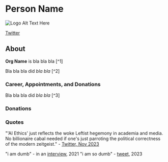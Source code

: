 # Person Name

![Logo Alt Text Here](https://upload.wikimedia.org/wikipedia/commons/thumb/9/9e/Picea_abies_shoot_with_buds%2C_Sogndal%2C_Norway.jpg/240px-Picea_abies_shoot_with_buds%2C_Sogndal%2C_Norway.jpg)

[Twitter]()

## About

**Org Name** is bla bla bla [^1]

Bla bla bla did _bla bla_ [^2]




### Career, Appointments, and Donations

Bla bla bla did _bla bla_ [^3]


### Donations




### Quotes

"'AI Ethics' just reflects the woke Leftist hegemony in academia and media. No billionaire cabal needed if one's just parroting the political correctness of the modern zeitgeist." - [Twitter, Nov 2023](https://twitter.com/primalpoly/status/1728554160256118800)

"i am dumb" - in an [interview](), 2021
"i am so dumb" - [tweet](), 2023




